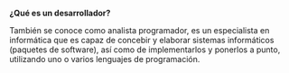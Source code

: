 **¿Qué es un desarrollador?**

También se conoce como analista
programador, es un especialista en
informática que es capaz de concebir y
elaborar sistemas informáticos (paquetes
de software), así como de implementarlos
y ponerlos a punto, utilizando uno o varios
lenguajes de programación.